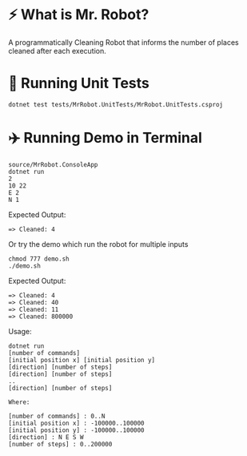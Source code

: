 # :zap: What is Mr. Robot?
A programmatically Cleaning Robot that informs the number of places cleaned after each execution.

# :rocket: Running Unit Tests

```
dotnet test tests/MrRobot.UnitTests/MrRobot.UnitTests.csproj
```

# :airplane: Running Demo in Terminal

```
source/MrRobot.ConsoleApp
dotnet run
2
10 22
E 2
N 1
```

Expected Output:

```
=> Cleaned: 4
```

Or try the demo which run the robot for multiple inputs

```
chmod 777 demo.sh
./demo.sh
```

Expected Output:

```
=> Cleaned: 4
=> Cleaned: 40
=> Cleaned: 11
=> Cleaned: 800000
```

Usage:

```
dotnet run
[number of commands]
[initial position x] [initial position y]
[direction] [number of steps]
[direction] [number of steps]
..
[direction] [number of steps]

Where:

[number of commands] : 0..N
[initial position x] : -100000..100000
[initial position y] : -100000..100000
[direction] : N E S W
[number of steps] : 0..200000
```